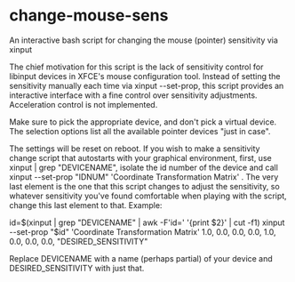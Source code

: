 # change-mouse-sens
An interactive bash script for changing the mouse (pointer) sensitivity via xinput

The chief motivation for this script is the lack of sensitivity control for libinput devices in XFCE's mouse configuration tool. Instead of setting the sensitivity manually each time via xinput --set-prop, this script provides an interactive interface with a fine control over sensitivity adjustments. Acceleration control is not implemented.

Make sure to pick the appropriate device, and don't pick a virtual device. The selection options list all the available pointer devices "just in case".

The settings will be reset on reboot. If you wish to make a sensitivity change script that autostarts with your graphical environment, first, use xinput | grep "DEVICENAME", isolate the id number of the device and call xinput --set-prop "IDNUM" 'Coordinate Transformation Matrix' <elements of the matrix>. The very last element is the one that this script changes to adjust the sensitivity, so whatever sensitivity you've found comfortable when playing with the script, change this last element to that. Example:

id=$(xinput | grep "DEVICENAME" | awk -F'id=' '{print $2}' | cut -f1)
xinput --set-prop "$id" 'Coordinate Transformation Matrix' 1.0, 0.0, 0.0, 0.0, 1.0, 0.0, 0.0, 0.0, "DESIRED_SENSITIVITY"

Replace DEVICENAME with a name (perhaps partial) of your device and DESIRED_SENSITIVITY with just that.

